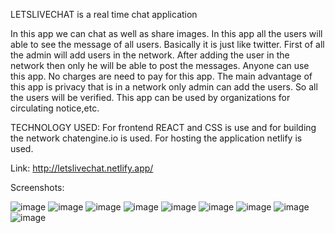 LETSLIVECHAT is a real time chat application

In this app we can chat as well as share images. In this app all the users will able to see the message of all users. Basically it is just like twitter. First of all the admin will add users in the network. After adding the user in the network then only he will be able to post the messages. Anyone can use this app. No charges are need to pay for this app. The main advantage of this app is privacy that is in a network only admin can add the users. So all the users will be verified. This app can
be used by organizations for circulating notice,etc.

TECHNOLOGY USED: For frontend REACT and CSS is use and for building the network chatengine.io is used. For hosting the application netlify is used.

Link: http://letslivechat.netlify.app/

Screenshots:

![image](https://user-images.githubusercontent.com/86963278/235362529-b97f8f25-f24b-43f6-b64a-4e4a4f2405fd.png)
![image](https://user-images.githubusercontent.com/86963278/235362539-1a30c8cd-66cb-4c08-bf69-e14cc8822259.png)
![image](https://user-images.githubusercontent.com/86963278/235362548-61e3c031-d9fd-47f3-bb6b-80eb77425df1.png)
![image](https://user-images.githubusercontent.com/86963278/235362554-63efbcf5-3893-4f3a-ae7c-ce80bcca4fa2.png)
![image](https://user-images.githubusercontent.com/86963278/235362561-9395855c-c57b-422d-b63b-3ea59ab51e40.png)
![image](https://user-images.githubusercontent.com/86963278/235362576-b7544f1b-750a-4308-839c-29e06382400a.png)
![image](https://user-images.githubusercontent.com/86963278/235362609-bf36d99f-20d1-45b1-af62-6b7f0da72c00.png)
![image](https://user-images.githubusercontent.com/86963278/235362628-f8f59a6e-8a1c-4bbe-a607-756d511151a5.png)
![image](https://user-images.githubusercontent.com/86963278/235362659-86f9deb3-9142-4cc4-89fe-c24035eb5ee9.png)
